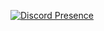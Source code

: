 [![Discord Presence](https://lanyard.cnrad.dev/api/495324993568112660)](https://discord.com/users/495324993568112660)

<!---
sewiiiii/sewiiiii is a ✨ special ✨ repository because its `README.md` (this file) appears on your GitHub profile.
You can click the Preview link to take a look at your changes.
--->
